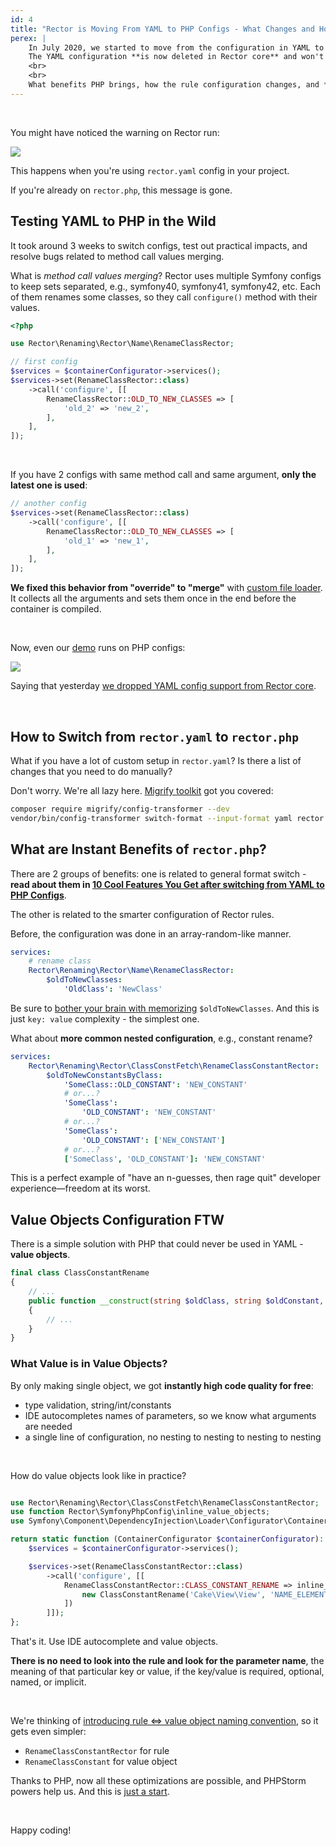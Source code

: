```yaml
---
id: 4
title: "Rector is Moving From YAML to PHP Configs - What Changes and How to Get Ready?"
perex: |
    In July 2020, we started to move from the configuration in YAML to one defined in PHP.
    The YAML configuration **is now deleted in Rector core** and won't be supported next 0.8 release.
    <br>
    <br>
    What benefits PHP brings, how the rule configuration changes, and **how to prepare yourself**?
---
```


<br>

You might have noticed the warning on Rector run:

<img src="/assets/images/blog/2020/moving_yaml_to_php_warning.png" class="img-thumbnail mt-3 mb-3">

This happens when you're using `rector.yaml` config in your project.

If you're already on `rector.php`, this message is gone.

## Testing YAML to PHP in the Wild

It took around 3 weeks to switch configs, test out practical impacts, and resolve bugs related to method call values merging.

What is *method call values merging*? Rector uses multiple Symfony configs to keep sets separated, e.g., symfony40, symfony41, symfony42, etc. Each of them renames some classes, so they call `configure()` method with their values.

```php
<?php

use Rector\Renaming\Rector\Name\RenameClassRector;

// first config
$services = $containerConfigurator->services();
$services->set(RenameClassRector::class)
    ->call('configure', [[
        RenameClassRector::OLD_TO_NEW_CLASSES => [
            'old_2' => 'new_2',
        ],
    ],
]);
```

<br>

If you have 2 configs with same method call and same argument, **only the latest one is used**:

```php
// another config
$services->set(RenameClassRector::class)
    ->call('configure', [[
        RenameClassRector::OLD_TO_NEW_CLASSES => [
            'old_1' => 'new_1',
        ],
    ],
]);
```

**We fixed this behavior from "override" to "merge"** with [custom file loader](https://github.com/rectorphp/rector/pull/4081/files#diff-1f79bb7ffdca1f08c0a6ac35bbb2d928). It collects all the arguments and sets them once in the end before the container is compiled.

<br>

Now, even our [demo](/demo) runs on PHP configs:

<img src="/assets/images/blog/2020/moving_yaml_to_php_demo.png" class="img-thumbnail mt-3 mb-3">

Saying that yesterday [we dropped YAML config support from Rector core](https://github.com/rectorphp/rector/pull/4081).

<br>

## How to Switch from `rector.yaml` to `rector.php`

What if you have a lot of custom setup in `rector.yaml`? Is there a list of changes that you need to do manually?

Don't worry. We're all lazy here. [Migrify toolkit](https://tomasvotruba.com/blog/2020/07/27/how-to-switch-from-yaml-xml-configs-to-php-today-with-migrify/) got you covered:

```bash
composer require migrify/config-transformer --dev
vendor/bin/config-transformer switch-format --input-format yaml rector.php rector-ci.php
```

## What are Instant Benefits of `rector.php`?

There are 2 groups of benefits: one is related to general format switch - **read about them in [10 Cool Features You Get after switching from YAML to PHP Configs](https://tomasvotruba.com/blog/2020/07/16/10-cool-features-you-get-after-switching-from-yaml-to-php-configs/)**.

The other is related to the smarter configuration of Rector rules.

Before, the configuration was done in an array-random-like manner.

```yaml
services:
    # rename class
    Rector\Renaming\Rector\Name\RenameClassRector:
        $oldToNewClasses:
            'OldClass': 'NewClass'
```

Be sure to [bother your brain with memorizing](https://tomasvotruba.com/blog/2018/08/27/why-and-how-to-avoid-the-memory-lock/) `$oldToNewClasses`. And this is just `key: value` complexity - the simplest one.

What about **more common nested configuration**, e.g., constant rename?

```yaml
services:
    Rector\Renaming\Rector\ClassConstFetch\RenameClassConstantRector:
        $oldToNewConstantsByClass:
            'SomeClass::OLD_CONSTANT': 'NEW_CONSTANT'
            # or...?
            'SomeClass':
                'OLD_CONSTANT': 'NEW_CONSTANT'
            # or...?
            'SomeClass':
                'OLD_CONSTANT': ['NEW_CONSTANT']
            # or...?
            ['SomeClass', 'OLD_CONSTANT']: 'NEW_CONSTANT'
```

This is a perfect example of "have an n-guesses, then rage quit" developer experience—freedom at its worst.

## Value Objects Configuration FTW

There is a simple solution with PHP that could never be used in YAML - **value objects**.

```php
final class ClassConstantRename
{
    // ...
    public function __construct(string $oldClass, string $oldConstant, string $newConstant)
    {
        // ...
    }
}
```

### What Value is in Value Objects?

By only making single object, we got **instantly high code quality for free**:

- type validation, string/int/constants
- IDE autocompletes names of parameters, so we know what arguments are needed
- a single line of configuration, no nesting to nesting to nesting to nesting

<br>

How do value objects look like in practice?

```php

use Rector\Renaming\Rector\ClassConstFetch\RenameClassConstantRector;
use function Rector\SymfonyPhpConfig\inline_value_objects;
use Symfony\Component\DependencyInjection\Loader\Configurator\ContainerConfigurator;

return static function (ContainerConfigurator $containerConfigurator): void {
    $services = $containerConfigurator->services();

    $services->set(RenameClassConstantRector::class)
        ->call('configure', [[
            RenameClassConstantRector::CLASS_CONSTANT_RENAME => inline_value_objects([
                new ClassConstantRename('Cake\View\View', 'NAME_ELEMENT', 'TYPE_ELEMENT')
            ])
        ]]);
};
```

That's it. Use IDE autocomplete and value objects.

**There is no need to look into the rule and look for the parameter name**, the meaning of that particular key or value, if the key/value is required, optional, named, or implicit.

<br>

We're thinking of [introducing rule <=> value object naming convention](https://github.com/rectorphp/rector/issues/4086), so it gets even simpler:

- `RenameClassConstantRector` for rule
- `RenameClassConstant` for value object

Thanks to PHP, now all these optimizations are possible, and PHPStorm powers help us. And this is [just a start](https://twitter.com/VotrubaT/status/1297974889148813322).

<br>

Happy coding!
